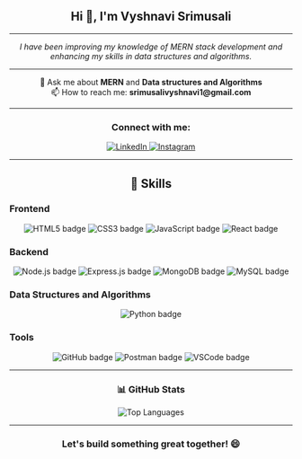 <h2 align="center">Hi 👋, I'm Vyshnavi Srimusali</h2>

---

<p align="center">
  <em>I have been improving my knowledge of MERN stack development and enhancing my skills in data structures and algorithms.</em>
</p>

---

<p align="center"> 
  💬 Ask me about <strong>MERN</strong> and <strong>Data structures and Algorithms</strong> <br>
  📫 How to reach me: <strong>srimusalivyshnavi1@gmail.com</strong>
</p>

---

<h3 align="center">Connect with me:</h3>
<p align="center">
  <a href="https://linkedin.com/in/vyshnaviyadav/" target="_blank">
    <img src="https://img.shields.io/badge/LinkedIn-%230077B5.svg?style=for-the-badge&logo=linkedin&logoColor=white" alt="LinkedIn" />
  </a>
  <a href="https://instagram.com/vyshnavi___7" target="_blank">
    <img src="https://img.shields.io/badge/Instagram-%23E4405F.svg?style=for-the-badge&logo=instagram&logoColor=white" alt="Instagram" />
  </a>
</p>

---

<h2 align="center">🚀 Skills</h2>

<h3>Frontend</h3> 
<p align="center">
  <img src="https://img.shields.io/badge/-HTML5-E34F26?style=for-the-badge&logo=html5&logoColor=ffffff" alt="HTML5 badge" />
  <img src="https://img.shields.io/badge/-CSS3-1572B6?style=for-the-badge&logo=css3&logoColor=ffffff" alt="CSS3 badge" />
  <img src="https://img.shields.io/badge/-JavaScript-F7DF1E?style=for-the-badge&logo=javascript&logoColor=000000" alt="JavaScript badge" />
  <img src="https://img.shields.io/badge/-React-61DAFB?style=for-the-badge&logo=react&logoColor=000000" alt="React badge" />
</p>

<h3>Backend</h3> 
<p align="center">
  <img src="https://img.shields.io/badge/-Node.js-339933?style=for-the-badge&logo=node.js&logoColor=ffffff" alt="Node.js badge" />
  <img src="https://img.shields.io/badge/-Express.js-000000?style=for-the-badge&logo=express&logoColor=ffffff" alt="Express.js badge" />
  <img src="https://img.shields.io/badge/-MongoDB-47A248?style=for-the-badge&logo=mongodb&logoColor=ffffff" alt="MongoDB badge" />
  <img src="https://img.shields.io/badge/-MySQL-4479A1?style=for-the-badge&logo=mysql&logoColor=ffffff" alt="MySQL badge" />
</p>

<h3>Data Structures and Algorithms</h3> 
<p align="center">
  <img src="https://img.shields.io/badge/-Python-3776AB?style=for-the-badge&logo=python&logoColor=ffffff" alt="Python badge" />
</p>

<h3>Tools</h3> 

<p align="center">
  <img src="https://img.shields.io/badge/-GitHub-181717?style=for-the-badge&logo=github" alt="GitHub badge" />
  <img src="https://img.shields.io/badge/-Postman-FF6C37?style=for-the-badge&logo=postman&logoColor=white" alt="Postman badge" />
  <img src="https://img.shields.io/badge/-VS_Code-007ACC?style=for-the-badge&logo=visual-studio-code&logoColor=white" alt="VSCode badge" />
</p>

---

<h3 align="center">📊 GitHub Stats</h3>

<p align="center">
  <img src="https://github-readme-stats.vercel.app/api/top-langs?username=srimusalivyshnavi&show_icons=true&locale=en&layout=compact" alt="Top Languages" />
</p>

---

<h3 align="center">Let's build something great together! 😄</h3>
